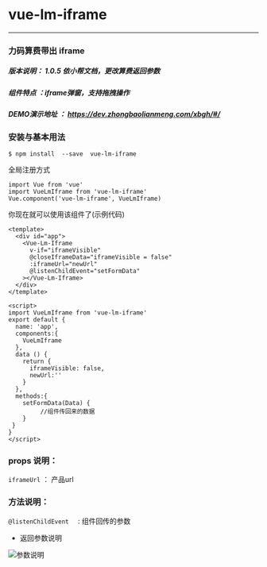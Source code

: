 
# vue-lm-iframe
---
### 力码算费带出 iframe 

#####  版本说明： 1.0.5 依小帮文档，更改算费返回参数  


#####  组件特点 ：iframe弹窗，支持拖拽操作  


#####  DEMO演示地址 ： https://dev.zhongbaolianmeng.com/xbgh/#/

### 安装与基本用法
```
$ npm install  --save  vue-lm-iframe
```
全局注册方式
```
import Vue from 'vue'
import VueLmIframe from 'vue-lm-iframe'
Vue.component('vue-lm-iframe', VueLmIframe)
```
你现在就可以使用该组件了(示例代码)
```
<template>
  <div id="app">
    <Vue-Lm-Iframe
      v-if="iframeVisible"
      @closeIframeData="iframeVisible = false"
      :iframeUrl="newUrl"
      @listenChildEvent="setFormData"
    ></Vue-Lm-Iframe>
  </div>
</template>

<script>
import VueLmIframe from 'vue-lm-iframe'
export default {
  name: 'app',
  components:{
    VueLmIframe
  },
  data () {
    return {
      iframeVisible: false,
      newUrl:''
    }
  },
  methods:{
	setFormData(Data) {
	     //组件传回来的数据 
    }
 }
}
</script>
```
### props 说明： 

`iframeUrl`  ：   产品url 

### 方法说明： 

 `@listenChildEvent  ` :   组件回传的参数

- 返回参数说明

![参数说明](https://shop.zhongbaounion.com/pic/hza/cssm.jpg)






